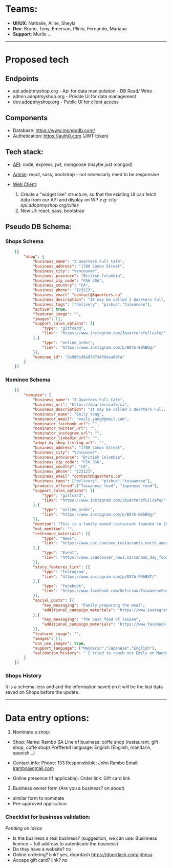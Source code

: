 # Teams:
- **UI/UX**: Nathalie, Aline, Sheyla
- **Dev**: Bruno, Tony, Emerson, Plinio, Fernando, Mariana
- **Support**: Murilo ...

---
# Proposed tech

## Endpoints
- api.adoptmyshop.org - Api for data manipulation - DB Read/ Write
- admin.adoptmyshop.org - Private UI for data management
- dev.adoptmyshop.org - Public UI for client access

## Components
- Database: https://www.mongodb.com/
- Authetication: https://auth0.com (JWT token)

## Tech stack:
- [API](https://github.com/IT-in-Canada/adoptmyshop-api): node, express, jwt, mongoose (maybe just mongod)
- [Admin](https://github.com/IT-in-Canada/adoptmyshop-admin): react, sass, bootstrap - not necessarly need to be responsive

- [Web Client](https://github.com/IT-in-Canada/adoptmyshop-web): 
    1. Create a "widget like" structure, so that the existing UI can fetch data from our API and display on WP
        *e.g: city: api.adoptmyshop.org/cities*
    2. New UI: react, sass, bootstrap
            
## Pseudo DB Schema:

### Shops Schema

```json
    [{
        "shop": {
            "business_name": "3 Quarters Full Cafe",
            "business_address": "1789 Comox Street",
            "business_city": "Vancouver",
            "business_province": "British Columbia",
            "business_zip_code": "F5H 3S6",
            "business_country": "CA",
            "business_phone": "123123",
            "business_email" "contact@3quarters.ca"
            "business_description": "It may be called 3 Quarters Full, ...",
            "business_tags": ["delivery", "pickup","taiwanese"],
            "active": true,
            "featured_image": "",
            "images": [],
            "support_sales_options": [{
                "type": "gitfcard",
                "link": "https://www.instagram.com/3quartersfullcafe/"
            },{
                "type": "online_order",
                "link": "https://www.instagram.com/p/B97b-E9hBOg/"
            }],
            "nominee_id": "5e980a38a87d7343deea00fa"
        }
    }]
```
### Nominee Schema 
```json
    [{
        "nominee": {
            "business_name": "3 Quarters Full Cafe",
            "business_url": "https://quarterscafe.ca",
            "business_description": "It may be called 3 Quarters Full, ...",
            "nominator_name": "Emily Yang",
            "nominator_email": "emily_yang@gmail.com",
            "nominator_facebook_url": "",
            "nominator_twitter_url": "",
            "nominator_instagram_url": "",
            "nominator_linkedin_url": "",
            "adopt_my_shop_listing_url": "",
            "business_address": "1789 Comox Street",
            "business_city": "Vancouver",
            "business_province": "British Columbia",
            "business_zip_code": "F5H 3S6",
            "business_country": "CA",
            "business_phone": "123123",
            "business_email" "contact@3quarters.ca"
            "business_tags": ["delivery", "pickup","taiwanese"],
            "products_offered":["Taiwanese food", "Japanese food"],
            "support_sales_options": [{
                "type": "gitfcard",
                "link": "https://www.instagram.com/3quartersfullcafe/"
            },{
                "type": "online_order",
                "link": "https://www.instagram.com/p/B97b-E9hBOg/"
            }],
            "mention": "This is a family owned restaurant founded in 2018 .... ",
            "not_mention": "",
            "reference_materials": [{
                "type": "News",
                "link": "https://www.cbc.com/new_restaurants_north_america.php/"
            },{
                "type": "Event",
                "link": "https://www.vaancouver_news.ca/canada_day_food_providers.php"
            }],
            "story_features_link": [{
                "type": "Instagram",
                "link": "https://www.instagram.com/p/A97b-F9hBST/"
            },{
                "type": "Facebook",
                "link": "https://www.facebook.com/DeliciousTaiwaneseFood/photos/rpp.1257196241038716/2634847449940248/?type=3&theater"
            }],
            "social_posts": [{
                "key_messaging": "Family preparing the meal",
                "additional_campaign_materials": "https://www.instagram.com/p/A97b-F9hBST/"
            },{
                "key_messaging": "The bast food of Taiwan",
                "additional_campaign_materials": "https://www.facebook.com/DeliciousTaiwaneseFood/photos/rpp.1257196241038716/2634847449940248/?type=3&theater"
            }],
            "featured_image": "",
            "images": [],
            "can_use_images": true,
            "support_language": ["Mandarin","Japanese","English"],
            "validation_history": " I tried to reach out Emily on Monday, 02 April 2020, but I had no answer from her. I will try again after 2 days."
        }
    }]
```

### Shops History 

It is a schema-less and and the information saved on it will be the last data saved on Shops before the update. 

---
# Data entry options: 
1. Nominate a shop:
- Shop:
    Name: Rambo SA
    Line of business: coffe shop (restaurant, gift shop, coffe shop)
    Preffered language: English (English, mandarin, spanish...)

- Contact info:
    Phone:  133
    Responsibible: John Rambo
    Email: jrambo@gmail.com

- Online presence (If applicable):
    Order link:
    Gift card link

2. Business owner form (Are you a business? on about)
- similar form to nominate
- Pre-approved application

### Checklist for business validation:
*Pending on ideas*
- Is the business a real business?
    (suggestion, we can use: Businness licence + full address to autenticate the business)
- Do they have a website? no
- Online ordering? link? yes, doordash https://doordash.com/johnsa
- Acceps gift card? link? no
